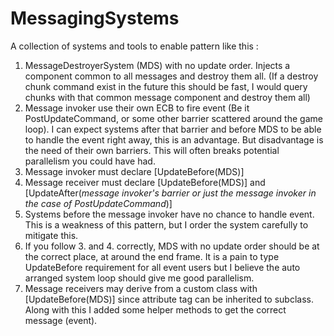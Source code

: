 # MessagingSystems

A collection of systems and tools to enable pattern like this :

1. MessageDestroyerSystem (MDS) with no update order. Injects a component common to all messages and destroy them all. (If a destroy chunk command exist in the future this should be fast, I would query chunks with that common message component and destroy them all)
2. Message invoker use their own ECB to fire event (Be it PostUpdateCommand, or some other barrier scattered around the game loop). I can expect systems after that barrier and before MDS to be able to handle the event right away, this is an advantage. But disadvantage is the need of their own barriers. This will often breaks potential parallelism you could have had.
3. Message invoker must declare [UpdateBefore(MDS)]
4. Message receiver must declare [UpdateBefore(MDS)] and [UpdateAfter(*message invoker's barrier or just the message invoker in the case of PostUpdateCommand*)]
5. Systems before the message invoker have no chance to handle event. This is a weakness of this pattern, but I order the system carefully to mitigate this.
6. If you follow 3. and 4. correctly, MDS with no update order should be at the correct place, at around the end frame. It is a pain to type UpdateBefore requirement for all event users but I believe the auto arranged system loop should give me good parallelism.
7. Message receivers may derive from a custom class with [UpdateBefore(MDS)] since attribute tag can be inherited to subclass. Along with this I added some helper methods to get the correct message (event).